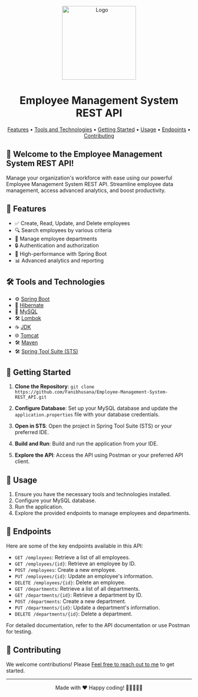 <p align="center">
  <img src="https://upload.wikimedia.org/wikipedia/commons/7/79/Spring_Boot.svg"alt="Logo" width="200" height="200">
</p>

<h1 align="center">Employee Management System REST API</h1>
<p align="center">
  <a href="#features">Features</a> •
  <a href="#tools-and-technologies">Tools and Technologies</a> •
  <a href="#getting-started">Getting Started</a> •
  <a href="#usage">Usage</a> •
  <a href="#endpoints">Endpoints</a> •
  <a href="#contributing">Contributing</a> 
</p>

## 🚀 Welcome to the Employee Management System REST API!

Manage your organization's workforce with ease using our powerful Employee Management System REST API. Streamline employee data management, access advanced analytics, and boost productivity.

## 🌟 Features

- ✅ Create, Read, Update, and Delete employees
- 🔍 Search employees by various criteria
- 🏢 Manage employee departments
- 🔒 Authentication and authorization
- 🚀 High-performance with Spring Boot
- 📊 Advanced analytics and reporting

## 🛠️ Tools and Technologies

- ⚙️ [Spring Boot](https://spring.io/projects/spring-boot)
- 🔄 [Hibernate](https://hibernate.org/)
- 🐬 [MySQL](https://www.mysql.com/)
- 🛠️ [Lombok](https://projectlombok.org/)
- ☕ [JDK](https://www.oracle.com/java/)
- 🌐 [Tomcat](https://tomcat.apache.org/)
- 🛠️ [Maven](https://maven.apache.org/)
- 🛠️ [Spring Tool Suite (STS)](https://spring.io/tools)

## 🚀 Getting Started

1. **Clone the Repository**: `git clone https://github.com/Fanibhusana/Employee-Management-System-REST_API.git`

2. **Configure Database**: Set up your MySQL database and update the `application.properties` file with your database credentials.

3. **Open in STS**: Open the project in Spring Tool Suite (STS) or your preferred IDE.

4. **Build and Run**: Build and run the application from your IDE.

5. **Explore the API**: Access the API using Postman or your preferred API client.

## 📝 Usage

1. Ensure you have the necessary tools and technologies installed.
2. Configure your MySQL database.
3. Run the application.
4. Explore the provided endpoints to manage employees and departments.

## 📡 Endpoints

Here are some of the key endpoints available in this API:

- `GET /employees`: Retrieve a list of all employees.
- `GET /employees/{id}`: Retrieve an employee by ID.
- `POST /employees`: Create a new employee.
- `PUT /employees/{id}`: Update an employee's information.
- `DELETE /employees/{id}`: Delete an employee.
- `GET /departments`: Retrieve a list of all departments.
- `GET /departments/{id}`: Retrieve a department by ID.
- `POST /departments`: Create a new department.
- `PUT /departments/{id}`: Update a department's information.
- `DELETE /departments/{id}`: Delete a department.

For detailed documentation, refer to the API documentation or use Postman for testing.

## 🤝 Contributing

We welcome contributions! Please [Feel free to reach out to me](https://forms.gle/5VPwFY7KtV1V6W4i8) to get started.


---

<p align="center">
  Made with ❤️
  Happy coding! 🚀👩‍💻👨‍💻
</p>
